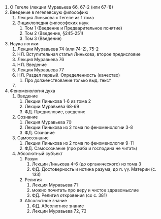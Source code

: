 1. О Гегеле (лекции Муравьева 66, 67-2 (или 67-1))
2. Введение в гегелевскую философию
	1. Лекция Линькова о Гегеле из 1 тома
	2. Энциклопедия философских наук
		1. Том 1 (Введение и Предварительное понятие)
		2. Том 2 (Введение, §245-251)
		3. Том 3 (Введение)
3. Наука логики
	1. Лекции Муравьева 74 (или 74-2), 75-2
	2. НЛ. Вступительная статья Линькова, второе предисловие
	3. Лекция Муравьева 76
	4. НЛ. Введение
	5. Лекция Муравьева 77
	6. НЛ. Раздел первый. Определенность (качество)
		1. Про долженствование только выд. текст
	7. 
4. Феноменология духа
	1. Введение
		1. Лекции Линькова 1-6 из тома 2
		2. Лекции Муравьева 68-69
		3. ФД. Предисловие, введение
	2. Сознание
		1. Лекция Муравьева 70
		2. Лекции Линькова из 2 тома по феноменологии 3-8
		3. ФД. Сознание
	3. Самосознание
		1. Лекции Линькова из 2 тома по феноменологии 9-11
		2. ФД. Самосознание (про раба и господина не читать)
	4. Абсолютный субъект
		1. Разум
			1. Лекции Линькова 4-6 (до органического) из тома 3
			2. ФД. Достоверность и истина разума, до п. γγ. Материи (с. 133)
		2. Религия
			1. Лекция Муравьева 71
			2. можно почитать про веру и чистое здравомыслие
			3. ФД. Религия откровения (со с. 381)
		3. Абсолютное знание
			1. ФД. Абсолютное знание
			2. Лекции Муравьева 72, 73 
